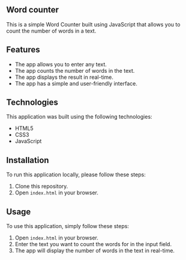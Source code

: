 ## Word counter


This is a simple Word Counter built using JavaScript that allows you to count the number of words in a text.


## Features

- The app allows you to enter any text.
- The app counts the number of words in the text.
- The app displays the result in real-time.
- The app has a simple and user-friendly interface.


## Technologies

This application was built using the following technologies:

- HTML5
- CSS3
- JavaScript


## Installation

To run this application locally, please follow these steps:

1. Clone this repository.
2. Open `index.html` in your browser.


## Usage

To use this application, simply follow these steps:

1. Open `index.html` in your browser.
2. Enter the text you want to count the words for in the input field.
3. The app will display the number of words in the text in real-time.


##
